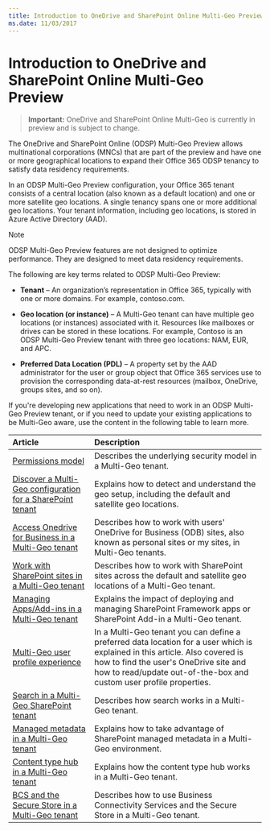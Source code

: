 ```yaml
---
title: Introduction to OneDrive and SharePoint Online Multi-Geo Preview
ms.date: 11/03/2017
---
```

# Introduction to OneDrive and SharePoint Online Multi-Geo Preview

> **Important:** OneDrive and SharePoint Online Multi-Geo is currently in preview and is subject to change.

The OneDrive and SharePoint Online (ODSP) Multi-Geo Preview allows multinational corporations (MNCs) that are part of the preview and have one or more geographical locations to expand their Office 365 ODSP tenancy to satisfy data residency requirements.

In an ODSP Multi-Geo Preview configuration, your Office 365 tenant consists of a central location (also known as a default location) and one or more satellite geo locations. A single tenancy spans one or more additional geo locations. Your tenant information, including geo locations, is stored in Azure Active Directory (AAD).

> [!NOTE] 
> ODSP Multi-Geo Preview features are not designed to optimize performance. They are designed to meet data residency requirements.

The following are key terms related to ODSP Multi-Geo Preview:

- **Tenant** – An organization’s representation in Office 365, typically with one or more domains. For example, contoso.com.

- **Geo location (or instance)** – A Multi-Geo tenant can have multiple geo locations (or instances) associated with it. Resources like mailboxes or drives can be stored in these locations. For example, Contoso is an ODSP Multi-Geo Preview tenant with three geo locations: NAM, EUR, and APC.

- **Preferred Data Location (PDL)** – A property set by the AAD administrator for the user or group object that Office 365 services use to provision the corresponding data-at-rest resources (mailbox, OneDrive, groups sites, and so on).

If you're developing new applications that need to work in an ODSP Multi-Geo Preview tenant, or if you need to update your existing applications to be Multi-Geo aware, use the content in the following table to learn more. 

|**Article**|**Description**|
|:-----|:-----|
|[Permissions model](multigeo-permissions.md)|Describes the underlying security model in a Multi-Geo tenant.|
|[Discover a Multi-Geo configuration for a SharePoint tenant](multigeo-discovery.md)|Explains how to detect and understand the geo setup, including the default and satellite geo locations.|
|[Access Onedrive for Business in a Multi-Geo tenant](multigeo-onedrive.md)|Describes how to work with users' OneDrive for Business (ODB) sites, also known as personal sites or my sites, in Multi-Geo tenants.|
|[Work with SharePoint sites in a Multi-Geo tenant](multigeo-sites.md)|Describes how to work with SharePoint sites across the default and satellite geo locations of a Multi-Geo tenant.|
|[Managing Apps/Add-ins in a Multi-Geo tenant](multigeo-apps.md)|Explains the impact of deploying and managing SharePoint Framework apps or SharePoint Add-in a Multi-Geo tenant.|
|[Multi-Geo user profile experience](multigeo-userprofileexperience.md)|In a Multi-Geo tenant you can define a preferred data location for a user which is explained in this article. Also covered is how to find the user's OneDrive site and how to read/update out-of-the-box and custom user profile properties.|
|[Search in a Multi-Geo SharePoint tenant](multigeo-search.md)|Describes how search works in a Multi-Geo tenant.|
|[Managed metadata in a Multi-Geo tenant](multigeo-managedmetadata.md)|Explains how to take advantage of SharePoint managed metadata in a Multi-Geo environment.|
|[Content type hub in a Multi-Geo tenant](multigeo-contenttypehub.md)|Explains how the content type hub works in a Multi-Geo tenant.|
|[BCS and the Secure Store in a Multi-Geo tenant](multigeo-bcsandsecurestore.md)|Describes how to use Business Connectivity Services and the Secure Store in a Multi-Geo tenant.|




